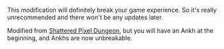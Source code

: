 This modification will definitely break your game experience. So it's really unrecommended and there won't be any updates later.

Modified from [Shattered Pixel Dungeon](https://shatteredpixel.com/shatteredpd/), but you will have an Ankh at the beginning, and Ankhs are now unbreakable.
